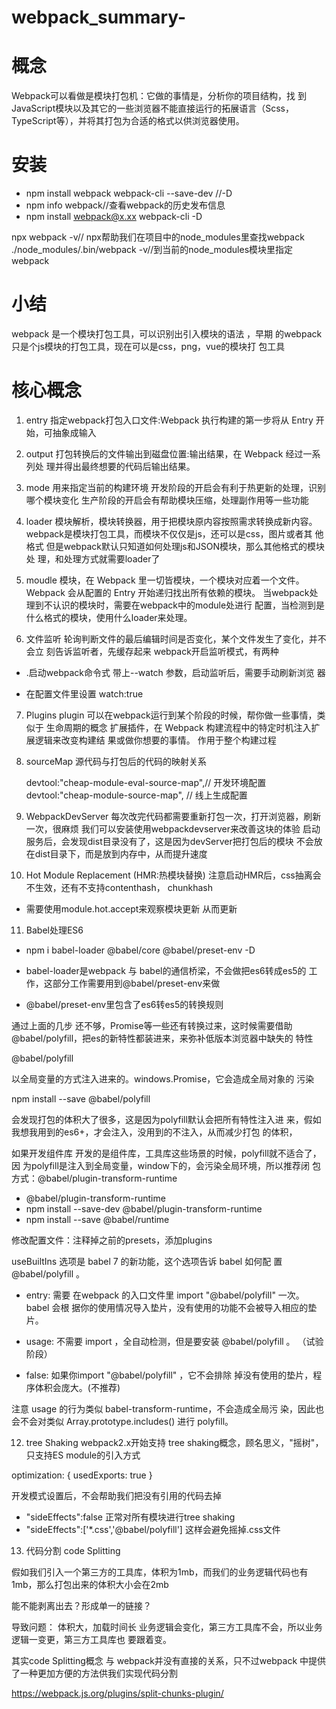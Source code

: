 # webpack_summary-
# 概念

  Webpack可以看做是模块打包机：它做的事情是，分析你的项⽬结构，找
   到JavaScript模块以及其它的⼀些浏览器不能直接运⾏的拓展语⾔（Scss，
   TypeScript等），并将其打包为合适的格式以供浏览器使⽤。
   
# 安装

* npm install webpack webpack-cli --save-dev //-D
* npm info webpack//查看webpack的历史发布信息
* npm install webpack@x.xx webpack-cli -D
   
npx webpack -v// npx帮助我们在项⽬中的node_modules⾥查找webpack
./node_modules/.bin/webpack -v//到当前的node_modules模块⾥指定
webpack

# 小结
webpack 是⼀个模块打包⼯具，可以识别出引⼊模块的语法 ，早期
的webpack只是个js模块的打包⼯具，现在可以是css，png，vue的模块打
包⼯具

# 核⼼概念
1. entry
指定webpack打包⼊⼝⽂件:Webpack 执⾏构建的第⼀步将从 Entry 开
始，可抽象成输⼊

2. output
打包转换后的⽂件输出到磁盘位置:输出结果，在 Webpack 经过⼀系列处
理并得出最终想要的代码后输出结果。

3. mode
⽤来指定当前的构建环境
开发阶段的开启会有利于热更新的处理，识别哪个模块变化
⽣产阶段的开启会有帮助模块压缩，处理副作⽤等⼀些功能

4. loader
模块解析，模块转换器，⽤于把模块原内容按照需求转换成新内容。
webpack是模块打包⼯具，⽽模块不仅仅是js，还可以是css，图⽚或者其
他格式
但是webpack默认只知道如何处理js和JSON模块，那么其他格式的模块处
理，和处理⽅式就需要loader了

5. moudle
模块，在 Webpack ⾥⼀切皆模块，⼀个模块对应着⼀个⽂件。Webpack
会从配置的 Entry 开始递归找出所有依赖的模块。
当webpack处理到不认识的模块时，需要在webpack中的module处进⾏
配置，当检测到是什么格式的模块，使⽤什么loader来处理。

6. ⽂件监听
轮询判断⽂件的最后编辑时间是否变化，某个⽂件发⽣了变化，并不会⽴
刻告诉监听者，先缓存起来
webpack开启监听模式，有两种
 * .启动webpack命令式 带上--watch 参数，启动监听后，需要⼿动刷新浏览
   器
   
 * 在配置⽂件⾥设置 watch:true  
 
 7. Plugins
 plugin 可以在webpack运⾏到某个阶段的时候，帮你做⼀些事情，类似于
 ⽣命周期的概念
 扩展插件，在 Webpack 构建流程中的特定时机注⼊扩展逻辑来改变构建结
 果或做你想要的事情。
 作⽤于整个构建过程
 
 8. sourceMap
 源代码与打包后的代码的映射关系
 
     devtool:"cheap-module-eval-source-map",// 开发环境配置
     devtool:"cheap-module-source-map", // 线上⽣成配置
     
 9. WebpackDevServer
 每次改完代码都需要重新打包⼀次，打开浏览器，刷新⼀次，很麻烦
 我们可以安装使⽤webpackdevserver来改善这块的体验
 启动服务后，会发现dist⽬录没有了，这是因为devServer把打包后的模块
 不会放在dist⽬录下，⽽是放到内存中，从⽽提升速度    
 
 10. Hot Module Replacement (HMR:热模块替换)
 注意启动HMR后，css抽离会不⽣效，还有不⽀持contenthash，
 chunkhash
 
 * 需要使⽤module.hot.accept来观察模块更新 从⽽更新
 
 11. Babel处理ES6
 
  * npm i babel-loader @babel/core @babel/preset-env -D
  * babel-loader是webpack 与 babel的通信桥梁，不会做把es6转成es5的
  ⼯作，这部分⼯作需要⽤到@babel/preset-env来做
  
  * @babel/preset-env⾥包含了es6转es5的转换规则
  
  通过上⾯的⼏步 还不够，Promise等⼀些还有转换过来，这时候需要借助
  @babel/polyfill，把es的新特性都装进来，来弥补低版本浏览器中缺失的
  特性
  
  @babel/polyfill
  
  以全局变量的⽅式注⼊进来的。windows.Promise，它会造成全局对象的
  污染
  
  npm install --save @babel/polyfill
  
  会发现打包的体积⼤了很多，这是因为polyfill默认会把所有特性注⼊进
  来，假如我想我⽤到的es6+，才会注⼊，没⽤到的不注⼊，从⽽减少打包
  的体积，
  
  如果开发组件库
  开发的是组件库，⼯具库这些场景的时候，polyfill就不适合了，因
  为polyfill是注⼊到全局变量，window下的，会污染全局环境，所以推荐闭
  包⽅式：@babel/plugin-transform-runtime
  
  * @babel/plugin-transform-runtime
  * npm install --save-dev @babel/plugin-transform-runtime 
  * npm install --save @babel/runtime
  
  修改配置⽂件：注释掉之前的presets，添加plugins
  
  useBuiltIns 选项是 babel 7 的新功能，这个选项告诉 babel 如何配
  置 @babel/polyfill 。
  
  * entry: 需要
    在webpack 的⼊⼝⽂件⾥ import "@babel/polyfill" ⼀次。 babel 会根
    据你的使⽤情况导⼊垫⽚，没有使⽤的功能不会被导⼊相应的垫⽚。
  
  * usage: 不需要 import ，全⾃动检测，但是要安装 @babel/polyfill 。
    （试验阶段）
  
  * false: 如果你import "@babel/polyfill" ，它不会排除
    掉没有使⽤的垫⽚，程序体积会庞⼤。(不推荐)    
  
  注意  usage 的⾏为类似 babel-transform-runtime，不会造成全局污
     染，因此也会不会对类似 Array.prototype.includes() 进⾏ polyfill。
 
 12. tree Shaking
 webpack2.x开始⽀持 tree shaking概念，顾名思义，"摇树"，只⽀持ES
 module的引⼊⽅式
 
 optimization: {
  usedExports: true
  }
  
 开发模式设置后，不会帮助我们把没有引⽤的代码去掉
 
 * "sideEffects":false 正常对所有模块进⾏tree shaking
 * "sideEffects":['*.css','@babel/polyfill'] 这样会避免摇掉.css文件
 
 13. 代码分割 code Splitting
 
 假如我们引⼊⼀个第三⽅的⼯具库，体积为1mb，⽽我们的业务逻辑代码也有
 1mb，那么打包出来的体积⼤⼩会在2mb
 
 能不能剥离出去？形成单一的链接？
 
 导致问题：
 体积⼤，加载时间⻓
 业务逻辑会变化，第三⽅⼯具库不会，所以业务逻辑⼀变更，第三⽅⼯具库也
 要跟着变。
 
 其实code Splitting概念 与 webpack并没有直接的关系，只不过webpack
 中提供了⼀种更加⽅便的⽅法供我们实现代码分割
 
 https://webpack.js.org/plugins/split-chunks-plugin/